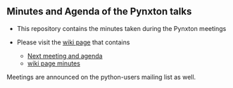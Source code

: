 Minutes and Agenda of the Pynxton talks
-------------------------------------------

- This repository contains the minutes taken during the Pynxton meetings
- Please visit the [wiki page](https://github.com/pynxton/minutes/wiki) that contains
  
  - [Next meeting and agenda](https://github.com/pynxton/minutes/wiki/Next-meeting)
  - [wiki page minutes](https://github.com/pynxton/minutes/wiki/minutes) 


Meetings are announced on the python-users mailing list as well.

